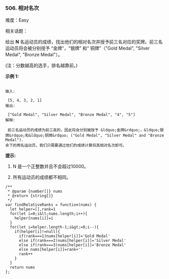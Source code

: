 ### 506. 相对名次

难度：Easy

相关话题：

给出 **N**  名运动员的成绩，找出他们的相对名次并授予前三名对应的奖牌。前三名运动员将会被分别授予 &ldquo;金牌&rdquo;，&ldquo;银牌&rdquo; 和&ldquo; 铜牌&rdquo;（"Gold Medal", "Silver Medal", "Bronze Medal"）。



(注：分数越高的选手，排名越靠前。)



 **示例 1:** 





```

输入:

 [5, 4, 3, 2, 1]
输出:

 ["Gold Medal", "Silver Medal", "Bronze Medal", "4", "5"]
解释:

 前三名运动员的成绩为前三高的，因此将会分别被授予 &ldquo;金牌&rdquo;，&ldquo;银牌&rdquo;和&ldquo;铜牌&rdquo; ("Gold Medal", "Silver Medal" and "Bronze Medal").
余下的两名运动员，我们只需要通过他们的成绩计算将其相对名次即可。
```

 **提示:** 





1. N 是一个正整数并且不会超过10000。

2. 所有运动员的成绩都不相同。






```
/**
 * @param {number[]} nums
 * @return {string[]}
 */
var findRelativeRanks = function(nums) {
  let helper=[],rank=1
  for(let i=0;i&lt;nums.length;i++){
    helper[nums[i]]=i
  }
  for(let i=helper.length-1;i&gt;=0;i--){
    if(helper[i]!=null){
      if(rank===1)nums[helper[i]]='Gold Medal'
      else if(rank===2)nums[helper[i]]='Silver Medal'
      else if(rank===3)nums[helper[i]]='Bronze Medal'
      else nums[helper[i]]=rank+''
      rank++
    }
  }
  return nums
};



```
